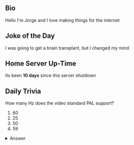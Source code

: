 ## Bio

Hello I'm Jorge and I love making things for the internet

## Joke of the Day

I was going to get a brain transplant, but I changed my mind

## Home Server Up-Time

Its been **10 days** since this server shutdown


## Daily Trivia

How many Hz does the video standard PAL support?
 1. 60
 2. 25
 3. 50
 4. 59

<details>
  <summary>Answer</summary>
  50
</details>
